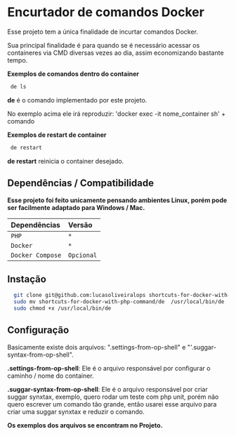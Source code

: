 # Encurtador de comandos Docker

Esse projeto tem a única finalidade de incurtar comandos Docker.

Sua principal finalidade é para quando se é necessário acessar os containeres via CMD diversas vezes ao dia, assim economizando bastante tempo.


**Exemplos de comandos dentro do container**

```bash
 de ls 
```

**de** é o comando implementado por este projeto.

No exemplo acima ele irá reproduzir: 'docker exec -it nome_container sh' + comando 

**Exemplos de restart de container**

```bash
 de restart
```

**de restart** reinicia o  container desejado.
## Dependências / Compatibilidade

**Esse projeto foi feito unicamente pensando ambientes Linux, porém pode ser facilmente adaptado para Windows / Mac.**



| Dependências   | Versão       
| :---------- | :--------- |
| `PHP` | `*` |
| `Docker` | `*` |
| `Docker Compose` | `Opcional` |


## Instação

```bash
  git clone git@github.com:lucasoliveiralops shortcuts-for-docker-with-php-command.git
  sudo mv shortcuts-for-docker-with-php-command/de  /usr/local/bin/de
  sudo chmod +x /usr/local/bin/de 
```

## Configuração

Basicamente existe dois arquivos: ".settings-from-op-shell" e "'.suggar-syntax-from-op-shell".

**.settings-from-op-shell**: Ele é o arquivo responsável por configurar o caminho / nome do container.


**.suggar-syntax-from-op-shell**: Ele é o arquivo responsável por criar suggar synxtax, exemplo, quero rodar um teste com php unit, porém não quero escrever um comando tão grande, então usarei esse arquivo para criar uma suggar synxtax e reduzir o comando.


**Os exemplos dos arquivos se encontram no Projeto.**